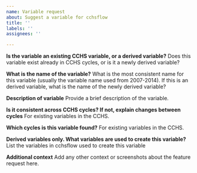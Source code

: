 ```yaml
---
name: Variable request
about: Suggest a variable for cchsflow
title: ''
labels: ''
assignees: ''

---
```


**Is the variable an existing CCHS variable, or a derived variable?**
Does this variable exist already in CCHS cycles, or is it a newly derived variable?

**What is the name of the variable?**
What is the most consistent name for this variable (usually the variable name used from 2007-2014). If this is an derived variable, what is the name of the newly derived variable?

**Description of variable**
Provide a brief description of the variable.

**Is it consistent across CCHS cycles? If not, explain changes between cycles**
For existing variables in the CCHS.

**Which cycles is this variable found?**
For existing variables in the CCHS.

**Derived variables only. What variables are used to create this variable?**
List the variables in cchsflow used to create this variable

**Additional context**
Add any other context or screenshots about the feature request here.
